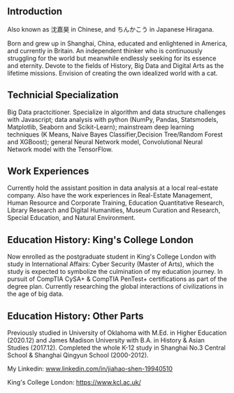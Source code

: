 ## Introduction

Also known as 沈嘉昊 in Chinese, and ちんかこう in Japanese Hiragana. 


Born and grew up in Shanghai, China, educated and enlightened in America, and currently in Britain. 
An independent thinker who is continuously struggling for the world but meanwhile endlessly seeking for its essence and eternity. 
Devote to the fields of History, Big Data and Digital Arts as the lifetime missions. 
Envision of creating the own idealized world with a cat. 

## Technicial Specialization

Big Data practcitioner. Specialize in algorithm and data structure challenges with Javascript; data analysis with python (NumPy, Pandas, Statsmodels, Matplotlib, Seaborn and Scikit-Learn); mainstream deep learning techniques (K Means, Naive Bayes Classifier,Decision Tree/Random Forest and XGBoost); general Neural Network model, Convolutional Neural Network model with the TensorFlow. 

## Work Experiences
Currently hold the assistant position in data analysis at a local real-estate company. Also have the work experiences in Real-Estate Management, Human Resource and Corporate Training, Education Quantitative Research, Library Research and Digital Humanities, Museum Curation and Research, Special Education, and Natural Environment.

## Education History: King's College London
Now enrolled as the postgraduate student in King's College London with study in International Affairs: Cyber Security (Master of Arts), which the study is expected to symbolize the culmination of my education journey. In pursuit of CompTIA CySA+ & CompTIA PenTest+ certifications as part of the degree plan. Currently researching the global interactions of civilizations in the age of big data. 

## Education History: Other Parts

Previously studied in University of Oklahoma with M.Ed. in Higher Education (2020.12) and James Madison University with B.A. in History & Asian Studies (2017.12). Completed the whole K-12 study in Shanghai No.3 Central School & Shanghai Qingyun School (2000-2012).

My Linkedin: www.linkedin.com/in/jiahao-shen-19940510

King's College London: https://www.kcl.ac.uk/

